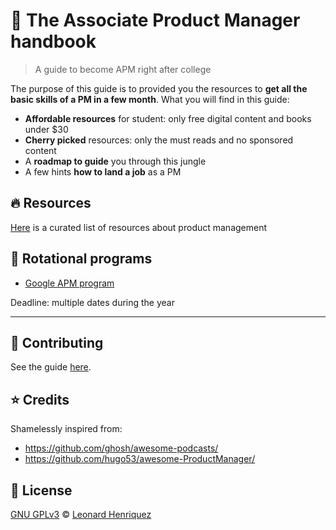# :rocket: The Associate Product Manager handbook

> A guide to become APM right after college

The purpose of this guide is to provided you the resources to **get all the basic skills of a PM in a few month**.
What you will find in this guide:

- **Affordable resources** for student: only free digital content and books under $30
- **Cherry picked** resources: only the must reads and no sponsored content
- A **roadmap to guide** you through this jungle
- A few hints **how to land a job** as a PM

## :fire: Resources

[Here](Resources.md) is a curated list of resources about product management

## :briefcase: Rotational programs

- [Google APM program](https://buildyourfuture.withgoogle.com/programs/apm-program)

Deadline: multiple dates during the year

---

## :memo: Contributing

See the guide [here](CONTRIBUTING.md).

## :star: Credits

Shamelessly inspired from:

- https://github.com/ghosh/awesome-podcasts/
- https://github.com/hugo53/awesome-ProductManager/

## :scroll: License

[GNU GPLv3](LICENSE) © [Leonard Henriquez](https://github.com/leonard-henriquez/)

